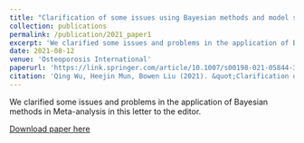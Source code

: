 ```yaml
---
title: "Clarification of some issues using Bayesian methods and model selection in meta-analysis and reporting"
collection: publications
permalink: /publication/2021_paper1
excerpt: 'We clarified some issues and problems in the application of Bayesian methods in Meta-analysis in this letter to the editor.'
date: 2021-08-12
venue: 'Osteoporosis International'
paperurl: 'https://link.springer.com/article/10.1007/s00198-021-05844-3'
citation: 'Qing Wu, Heejin Mun, Bowen Liu (2021). &quot;Clarification of some issues using Bayesian methods and model selection in meta-analysis and reporting.&quot; <i>Osteoporosis International</i>. 1(1).'
---
```

We clarified some issues and problems in the application of Bayesian methods in Meta-analysis in this letter to the editor.

[Download paper here](http://liuaber.github.io/files/Clarification_Bayesian_Analysis.pdf)

